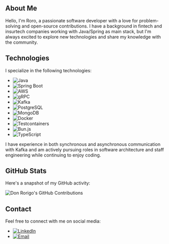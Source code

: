 ## About Me

Hello, I'm Roro, a passionate software developer with a love for problem-solving and open-source contributions. I have a background in fintech and insurtech companies working with Java/Spring as main stack, but I'm always excited to explore new technologies and share my knowledge with the community.

## Technologies

I specialize in the following technologies:

- ![Java](https://img.shields.io/badge/Java-Expert-orange?logo=java)
- ![Spring Boot](https://img.shields.io/badge/Spring%20Boot-Expert-orange?logo=spring)
- ![AWS](https://img.shields.io/badge/AWS-Experienced-green?logo=amazonaws)
- ![gRPC](https://img.shields.io/badge/gRPC-Experienced-green?logo=grpc)
- ![Kafka](https://img.shields.io/badge/Kafka-Experienced-green?logo=apachekafka)
- ![PostgreSQL](https://img.shields.io/badge/PostgreSQL-Experienced-green?logo=postgresql)
- ![MongoDB](https://img.shields.io/badge/MongoDB-Experienced-green?logo=mongodb)
- ![Docker](https://img.shields.io/badge/Docker-Experienced-green?logo=docker)
- ![Testcontainers](https://img.shields.io/badge/Testcontainers-Experienced-green?logo=testcontainers)
- ![Bun.js](https://img.shields.io/badge/Bun.js-Learner-blue?logo=bun)
- ![TypeScript](https://img.shields.io/badge/TypeScript-Learner-blue?logo=typescript)

I have experience in both synchronous and asynchronous communication with Kafka and am actively pursuing roles in software architecture and staff engineering while continuing to enjoy coding.

## GitHub Stats

Here's a snapshot of my GitHub activity:

![Don Rorigo's GitHub Contributions](https://github-readme-stats.vercel.app/api?username=donrorigo&show_icons=true)

## Contact

Feel free to connect with me on social media:

- [![LinkedIn](https://img.shields.io/badge/LinkedIn-Rodrigo%20Puerto-blue?logo=linkedin&style=flat-square)](https://www.linkedin.com/in/rodrigopuerto)
- [![Email](https://img.shields.io/badge/Email-ropuertop%40gmail.com-blue?logo=gmail&style=flat-square)](mailto:ropuertop@gmail.com)

